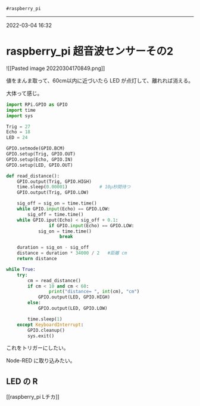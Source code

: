 	#raspberry_pi

---
2022-03-04  16:32

# raspberry_pi 超音波センサーその2
![[Pasted image 20220304170849.png]]

値をまんま取って、60cm以内に近づいたら
LED が点灯して、離れれば消える。

大体って感じ。

```python
import RPi.GPIO as GPIO
import time
import sys

Trig = 27
Echo = 18
LED = 24

GPIO.setmode(GPIO.BCM)
GPIO.setup(Trig, GPIO.OUT)
GPIO.setup(Echo, GPIO.IN)
GPIO.setup(LED, GPIO.OUT)

def read_distance():
    GPIO.output(Trig, GPIO.HIGH)
    time.sleep(0.00001)            # 10μ秒間待つ
    GPIO.output(Trig, GPIO.LOW)

    sig_off = sig_on = time.time()
    while GPIO.input(Echo) == GPIO.LOW:
        sig_off = time.time()
    while GPIO.iput(Echo) < sig_off + 0.1:
				if GPIO.input(Echo) == GPIO.LOW:
	        sig_on = time.time()
					break

    duration = sig_on - sig_off
    distance = duration * 34000 / 2   #距離 cm
    return distance

while True:
    try:
        cm = read_distance()
        if cm < 10 and cm < 60:
		        print("distance= ", int(cm), "cm")
            GPIO.output(LED, GPIO.HIGH)
        else:
            GPIO.output(LED, GPIO.LOW)

        time.sleep(1)
    except KeyboardInterrupt:
        GPIO.cleanup()
        sys.exit()

```

これをトリガーにしたい。

Node-RED に取り込みたい。

## LED の R

[[raspberry_pi  Lチカ]]